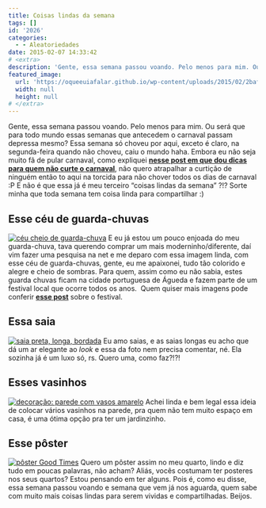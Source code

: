 ```yaml
---
title: Coisas lindas da semana
tags: []
id: '2026'
categories:
  - - Aleatoriedades
date: 2015-02-07 14:33:42
# <extra>
description: 'Gente, essa semana passou voando. Pelo menos para mim. Ou será que para todo mundo essas semanas que antecedem o carnaval passam depressa mesmo? Essa semana só choveu por aqui, exceto é claro, na segunda-feira quando não choveu, caiu o mundo haha. Embora eu não seja muito fã de pular carnaval, como expliquei nesse post em que dou dicas para quem não curte o carnaval, não quero atrapalhar a curtição de ninguém então to aqui na torcida para não chover todos os dias de carnaval 😛 E não é que essa já é meu terceiro “coisas lindas da semana” ?!? Sorte minha que toda semana tem coisa linda para compartilhar 🙂 Esse céu de guarda-chuvas E eu já estou um pouco enjoada do meu guarda-chuva, tava querendo comprar um mais moderninho/diferente, daí vim fazer uma pesquisa na net e me deparo &hellip;'
featured_image: 
  url: 'https://oqueeuiafalar.github.io/wp-content/uploads/2015/02/2bafa75a3b5e2bce0790241120c7c2d1-685x1024.jpg'
  width: null
  height: null
# </extra>
---
```


Gente, essa semana passou voando. Pelo menos para mim. Ou será que para todo mundo essas semanas que antecedem o carnaval passam depressa mesmo? Essa semana só choveu por aqui, exceto é claro, na segunda-feira quando não choveu, caiu o mundo haha. Embora eu não seja muito fã de pular carnaval, como expliquei **[nesse post em que dou dicas para quem não curte o carnaval](http://natalia.blog.br/2015/02/04/carnaval-para-quem-nao-gosta-de-carnaval-dicas-para-aproveitar-bem-o-feriado-prolongado/ "nesse post em que dou dicas para quem não curte o carnaval")**, não quero atrapalhar a curtição de ninguém então to aqui na torcida para não chover todos os dias de carnaval :P E não é que essa já é meu terceiro “coisas lindas da semana” ?!? Sorte minha que toda semana tem coisa linda para compartilhar :)

## Esse céu de guarda-chuvas

[![céu cheio de guarda-chuva ](/wp-content/uploads/2015/02/2bafa75a3b5e2bce0790241120c7c2d1-685x1024.jpg)](/wp-content/uploads/2015/02/2bafa75a3b5e2bce0790241120c7c2d1.jpg) E eu já estou um pouco enjoada do meu guarda-chuva, tava querendo comprar um mais moderninho/diferente, daí vim fazer uma pesquisa na net e me deparo com essa imagem linda, com esse céu de guarda-chuvas, gente, eu me apaixonei, tudo tão colorido e alegre e cheio de sombras. Para quem, assim como eu não sabia, estes guarda chuvas ficam na cidade portuguesa de Águeda e fazem parte de um festival local que ocorre todos os anos.  Quem quiser mais imagens pode conferir **[esse post](http://nomadesdigitais.com/a-instalacao-artistica-feita-com-guarda-chuvas-que-enche-as-ruas-de-uma-cidade-portuguesa-durante-o-verao/ "esse post")** sobre o festival.

## Essa saia

[![saia preta, longa, bordada ](/wp-content/uploads/2015/02/3198b458ab88412074f068a4065e975c-509x1024.jpg)](/wp-content/uploads/2015/02/3198b458ab88412074f068a4065e975c.jpg) Eu amo saias, e as saias longas eu acho que dá um ar elegante ao _look_ e essa da foto nem precisa comentar, né. Ela sozinha já é um luxo só, rs. Quero uma, como faz?!?!

## Esses vasinhos

[![decoração: parede com vasos amarelo](/wp-content/uploads/2015/02/32404c11c68fea513ce23abe9f3b1e91.jpg)](/wp-content/uploads/2015/02/32404c11c68fea513ce23abe9f3b1e91.jpg) Achei linda e bem legal essa ideia de colocar vários vasinhos na parede, pra quem não tem muito espaço em casa, é uma ótima opção pra ter um jardinzinho.

## Esse pôster

[![pôster Good Times](/wp-content/uploads/2015/02/647b70ef482989ee7ed7e7742ec22553-512x1024.jpg)](/wp-content/uploads/2015/02/647b70ef482989ee7ed7e7742ec22553.jpg) Quero um pôster assim no meu quarto, lindo e diz tudo em poucas palavras, não acham? Aliás, vocês costumam ter posteres nos seus quartos? Estou pensando em ter alguns. Pois é, como eu disse, essa semana passou voando e semana que vem já nos aguarda, quem sabe com muito mais coisas lindas para serem vividas e compartilhadas. Beijos.
